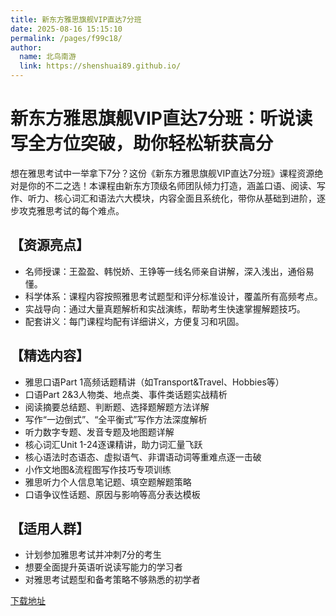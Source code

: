 ```yaml
---
title: 新东方雅思旗舰VIP直达7分班
date: 2025-08-16 15:15:10
permalink: /pages/f99c18/
author: 
  name: 北鸟南游
  link: https://shenshuai89.github.io/
---
```



# 新东方雅思旗舰VIP直达7分班：听说读写全方位突破，助你轻松斩获高分

想在雅思考试中一举拿下7分？这份《新东方雅思旗舰VIP直达7分班》课程资源绝对是你的不二之选！本课程由新东方顶级名师团队倾力打造，涵盖口语、阅读、写作、听力、核心词汇和语法六大模块，内容全面且系统化，带你从基础到进阶，逐步攻克雅思考试的每个难点。

## 【资源亮点】

- 名师授课：王盈盈、韩悦娇、王铮等一线名师亲自讲解，深入浅出，通俗易懂。
- 科学体系：课程内容按照雅思考试题型和评分标准设计，覆盖所有高频考点。
- 实战导向：通过大量真题解析和实战演练，帮助考生快速掌握解题技巧。
- 配套讲义：每门课程均配有详细讲义，方便复习和巩固。

## 【精选内容】

- 雅思口语Part 1高频话题精讲（如Transport&Travel、Hobbies等）
- 口语Part 2&3人物类、地点类、事件类话题实战精析
- 阅读摘要总结题、判断题、选择题解题方法详解
- 写作“一边倒式”、“全平衡式”写作方法深度解析
- 听力数字专题、发音专题及地图题详解
- 核心词汇Unit 1-24逐课精讲，助力词汇量飞跃
- 核心语法时态语态、虚拟语气、非谓语动词等重难点逐一击破
- 小作文地图&流程图写作技巧专项训练
- 雅思听力个人信息笔记题、填空题解题策略
- 口语争议性话题、原因与影响等高分表达模板

## 【适用人群】

- 计划参加雅思考试并冲刺7分的考生
- 想要全面提升英语听说读写能力的学习者
- 对雅思考试题型和备考策略不够熟悉的初学者

[下载地址](https://pan.quark.cn/s/27baec66d77e#/list/share)